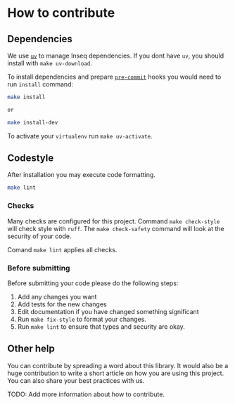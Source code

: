 # How to contribute

## Dependencies

We use [`uv`](https://github.com/astral-sh/uv) to manage Inseq dependencies.
If you dont have `uv`, you should install with `make uv-download`.

To install dependencies and prepare [`pre-commit`](https://pre-commit.com/) hooks you would need to run `install` command:

```bash
make install

or

make install-dev
```

To activate your `virtualenv` run `make uv-activate`.

## Codestyle

After installation you may execute code formatting.

```bash
make lint
```

### Checks

Many checks are configured for this project. Command `make check-style` will check style with `ruff`.
The `make check-safety` command will look at the security of your code.

Comand `make lint` applies all checks.

### Before submitting

Before submitting your code please do the following steps:

1. Add any changes you want
2. Add tests for the new changes
3. Edit documentation if you have changed something significant
4. Run `make fix-style` to format your changes.
5. Run `make lint` to ensure that types and security are okay.

## Other help

You can contribute by spreading a word about this library. It would also be a huge contribution to write a short article on how you are using this project. You can also share your best practices with us.

TODO: Add more information about how to contribute.